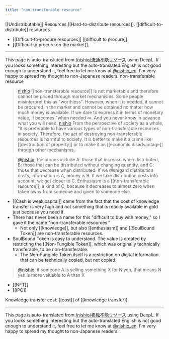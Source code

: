 ```yaml
---
title: "non-transferable resource"
---
```


[[Undistributable]] Resources
[[Hard-to-distribute resources]].
[[difficult-to-distribute]] resources

- [[Difficult-to-procure resources]]
[[difficult to procure]]
- [[Difficult to procure on the market]].

---
This page is auto-translated from [/nishio/流通不能リソース](https://scrapbox.io/nishio/流通不能リソース) using DeepL. If you looks something interesting but the auto-translated English is not good enough to understand it, feel free to let me know at [@nishio_en](https://twitter.com/nishio_en). I'm very happy to spread my thought to non-Japanese readers.
non-transferable resource
> [nishio](https://twitter.com/nishio/status/1657585374053695488) [[non-transferable resource]] is not marketable and therefore cannot be priced through market mechanisms. Some people misinterpret this as "worthless". However, when it is needed, it cannot be procured in the market and cannot be obtained no matter how much money is available. If we dare to express it in terms of monetary value, it becomes "when needed ∞. And you never know in advance what you will need.
> [nishio](https://twitter.com/nishio/status/1657587444110467072) From the perspective of society as a whole, "it is preferable to have various types of non-transferable resources in society. Therefore, the act of destroying non-transferable resources is harmful to society. It is better to make it a crime like [[destruction of property]] or to make it an [[economic disadvantage]] through other mechanisms.

> [@nishio](https://twitter.com/nishio/status/1657652807250632704?s=20): Resources include A: those that increase when distributed, B: those that can be distributed without changing quantity, and C: those that decrease when distributed. If we disregard distribution costs, information is A, money is B. If we take distribution costs into account, we get closer to C. Enthusiasm is a [[non-transferable resource]], a kind of C, because it decreases to almost zero when taken away from someone and given to someone else.

- [[Cash is weak capital]] came from the fact that the cost of knowledge transfer is very high and not something that is readily available in gold just because you need it.
- There has never been a name for this "difficult to buy with money," so I gave it the name "non-transferable resources."
    - Not only [[knowledge]], but also [[enthusiasm]] and [[SoulBound Token]] are non-transferable resources.
- SoulBound Token is easy to understand. The value is created by restricting the [[Non-Fungible Token]], which was originally technically transferable, to be non-transferable.
    - The Non-Fungible Token itself is a restriction on digital information that can be technically copied, but not copied.

> [@nishio](https://twitter.com/nishio/status/1657681339452358656?s=20): if someone A is selling something X for N yen, that means N yen is more valuable to A than X
- [[NFT]]
- [[IPO]]


Knowledge transfer cost: [[cost]] of [[knowledge transfer]]

---
This page is auto-translated from [/nishio/移転不能リソース](https://scrapbox.io/nishio/移転不能リソース) using DeepL. If you looks something interesting but the auto-translated English is not good enough to understand it, feel free to let me know at [@nishio_en](https://twitter.com/nishio_en). I'm very happy to spread my thought to non-Japanese readers.
